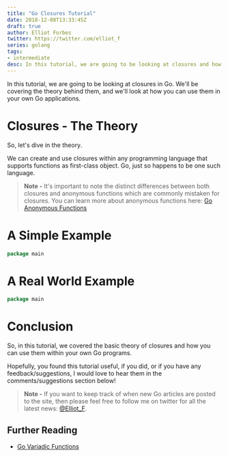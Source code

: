 ```yaml
---
title: "Go Closures Tutorial"
date: 2018-12-08T13:33:45Z
draft: true
author: Elliot Forbes
twitter: https://twitter.com/elliot_f
series: golang
tags:
- intermediate
desc: In this tutorial, we are going to be looking at closures and how you can use them within your own Go applications.
---
```


In this tutorial, we are going to be looking at closures in Go. We'll be covering the theory behind them, and we'll look at how you can use them in your own Go applications. 

# Closures - The Theory

So, let's dive in the theory. 

We can create and use closures within any programming language that supports functions as first-class object. Go, just so happens to be one such language. 

> **Note -** It's important to note the distinct differences between both closures and anonymous functions which are commonly mistaken for closures. You can learn more about anonymous functions here: [Go Anonymous Functions](/golang/go-functions-tutorial/#anonymous-functions)

# A Simple Example

```go
package main
```

# A Real World Example

```go
package main
```

# Conclusion

So, in this tutorial, we covered the basic theory of closures and how you can use them within your own Go programs. 

Hopefully, you found this tutorial useful, if you did, or if you have any feedback/suggestions, I would love to hear them in the comments/suggestions section below!

> **Note -** If you want to keep track of when new Go articles are posted to the site, then please feel free to follow me on twitter for all the latest news: [@Elliot_F](https://twitter.com/elliot_f).

## Further Reading

* [Go Variadic Functions](/golang/go-variadic-function-tutorial/)


